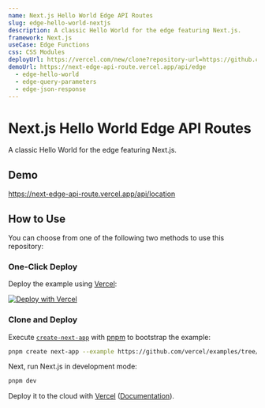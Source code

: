```yaml
---
name: Next.js Hello World Edge API Routes
slug: edge-hello-world-nextjs
description: A classic Hello World for the edge featuring Next.js.
framework: Next.js
useCase: Edge Functions
css: CSS Modules
deployUrl: https://vercel.com/new/clone?repository-url=https://github.com/vercel/examples/tree/main/functions/hello-world-next&project-name=edge-hello-world-nextjs&repository-name=edge-hello-world-nextjs
demoUrl: https://next-edge-api-route.vercel.app/api/edge
  - edge-hello-world
  - edge-query-parameters
  - edge-json-response
---
```


# Next.js Hello World Edge API Routes

A classic Hello World for the edge featuring Next.js.

## Demo

https://next-edge-api-route.vercel.app/api/location

## How to Use

You can choose from one of the following two methods to use this repository:

### One-Click Deploy

Deploy the example using [Vercel](https://vercel.com?utm_source=github&utm_medium=readme&utm_campaign=vercel-examples):

[![Deploy with Vercel](https://vercel.com/button)](https://vercel.com/new/git/external?repository-url=https://github.com/vercel/examples/tree/main/edge-functions/hello-world-next&project-name=edge-hello-world-nextjs&repository-name=edge-hello-world-nextjs)

### Clone and Deploy

Execute [`create-next-app`](https://github.com/vercel/next.js/tree/canary/packages/create-next-app) with [pnpm](https://pnpm.io/installation) to bootstrap the example:

```bash
pnpm create next-app --example https://github.com/vercel/examples/tree/main/edge-functions/hello-world-next edge-hello-world-nextjs
```

Next, run Next.js in development mode:

```bash
pnpm dev
```

Deploy it to the cloud with [Vercel](https://vercel.com/new?utm_source=github&utm_medium=readme&utm_campaign=edge-middleware-eap) ([Documentation](https://nextjs.org/docs/deployment)).
